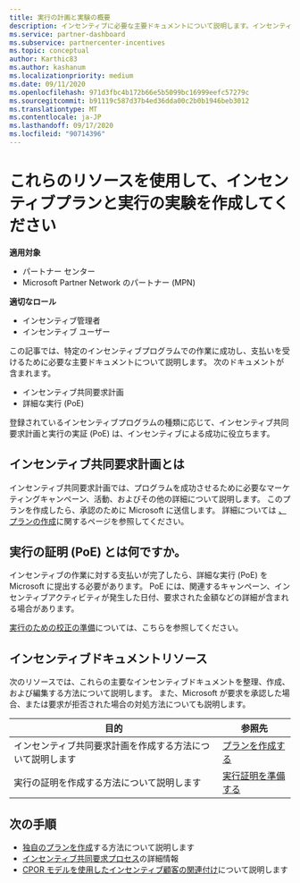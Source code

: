```yaml
---
title: 実行の計画と実験の概要
description: インセンティブに必要な主要ドキュメントについて説明します。インセンティブ共同要求計画や詳細な実行 (PoE) の実証などが含まれます。
ms.service: partner-dashboard
ms.subservice: partnercenter-incentives
ms.topic: conceptual
author: Karthic83
ms.author: kashanum
ms.localizationpriority: medium
ms.date: 09/11/2020
ms.openlocfilehash: 971d3fbc4b172b66e5b5099bc16999eefc57279c
ms.sourcegitcommit: b91119c587d37b4ed36dda00c2b0b1946beb3012
ms.translationtype: MT
ms.contentlocale: ja-JP
ms.lasthandoff: 09/17/2020
ms.locfileid: "90714396"
---
```

# <a name="use-these-resources-to-help-you-create-incentives-plans-and-proofs-of-execution"></a>これらのリソースを使用して、インセンティブプランと実行の実験を作成してください

**適用対象**

- パートナー センター
- Microsoft Partner Network のパートナー (MPN)

**適切なロール**

- インセンティブ管理者
- インセンティブ ユーザー

この記事では、特定のインセンティブプログラムでの作業に成功し、支払いを受けるために必要な主要ドキュメントについて説明します。 次のドキュメントが含まれます。

- インセンティブ共同要求計画
- 詳細な実行 (PoE)

登録されているインセンティブプログラムの種類に応じて、インセンティブ共同要求計画と実行の実証 (PoE) は、インセンティブによる成功に役立ちます。

## <a name="what-is-an-incentives-co-op-claims-plan"></a>インセンティブ共同要求計画とは

インセンティブ共同要求計画では、プログラムを成功させるために必要なマーケティングキャンペーン、活動、およびその他の詳細について説明します。 このプランを作成したら、承認のために Microsoft に送信します。 詳細については [、プランの作成](incentives-create-your-plan.md)に関するページを参照してください。

## <a name="what-is-a-proof-of-execution-poe"></a>実行の証明 (PoE) とは何ですか。

インセンティブの作業に対する支払いが完了したら、詳細な実行 (PoE) を Microsoft に提出する必要があります。 PoE には、関連するキャンペーン、インセンティブアクティビティが発生した日付、要求された金額などの詳細が含まれる場合があります。 

[実行のための校正の準備](incentives-prepare-your-proof-of-execution.md)については、こちらを参照してください。

## <a name="incentives-document-resources"></a>インセンティブドキュメントリソース

次のリソースでは、これらの主要なインセンティブドキュメントを整理、作成、および編集する方法について説明します。 また、Microsoft が要求を承認した場合、または要求が拒否された場合の対処方法についても説明します。

|  **目的**  |  **参照先**  |
|--------------|-----------|
| インセンティブ共同要求計画を作成する方法について説明します | [プランを作成する](incentives-create-your-plan.md)  |
実行の証明を作成する方法について説明します | [実行証明を準備する](incentives-prepare-your-proof-of-execution.md)  |

## <a name="next-steps"></a>次の手順

- [独自のプランを作成](incentives-create-your-plan.md)する方法について説明します
- [インセンティブ共同要求プロセス](claims-overview.md)の詳細情報
- [CPOR モデルを使用したインセンティブ顧客の関連付け](submit-osa-claim.md)について説明します